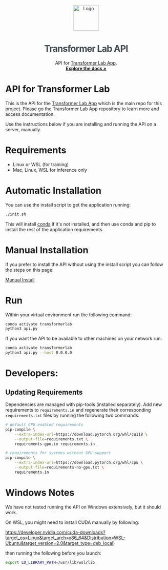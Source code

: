 <!-- PROJECT LOGO -->
<br />
<div align="center">
  <a href="https://github.com/transformerlab/transformerlab-app">
    <img src="https://transformerlab.ai/img/flask.svg" alt="Logo" width="80" height="80">
  </a>

  <h1 align="center" style="color: rgb(68, 73, 80); letter-spacing: -1px">Transformer Lab API</h1>

  <p align="center">
    API for <a href="http://github.com/transformerlab/transformerlab-app">Transformer Lab App</a>.
    <br />
    <a href=https://transformerlab.ai/docs/intro"><strong>Explore the docs »</strong></a>
  </p>
</div>

# API for Transformer Lab

This is the API for the [Transformer Lab App](https://github.com/transformerlab/transformerlab-app) which is the main repo for this project. Please go the Transformer Lab App repository to learn more and access documentation.

Use the instructions below if you are installing and running the API on a server, manually.

# Requirements

* Linux or WSL (for training)
* Mac, Linux, WSL for inference only

# Automatic Installation

You can use the install script to get the application running: 
```bash
./init.sh
```

This will install [conda](https://docs.conda.io/projects/miniconda/en/latest/) if it's not installed, and then use conda and pip to
install the rest of the application requirements.

# Manual Installation

If you prefer to install the API without using the install script you can follow the steps on this page:

[Manual Install](transformerlab/docs/manual_install.md)

# Run

Within your virtual environment run the following command:

```bash
conda activate transformerlab
python3 api.py
```
 
If you want the API to be available to other machines on your network run:

```bash
conda activate transformerlab
python3 api.py --host 0.0.0.0
```

# Developers:

## Updating Requirements

Dependencies are managed with pip-tools (installed separately). Add new requirements to `requirements.in` and regenerate their corresponding `requirements.txt` files by running the following two commands:

```bash
# default GPU enabled requirements
pip-compile \
    --extra-index-url=https://download.pytorch.org/whl/cu118 \
    --output-file=requirements.txt \
    requirements-gpu.in requirements.in

# requirements for systmes without GPU support
pip-compile \
    --extra-index-url=https://download.pytorch.org/whl/cpu \
    --output-file=requirements-no-gpu.txt \
    requirements.in
```

# Windows Notes

We have not tested running the API on Windows extensively, but it should work.

On WSL, you might need to install CUDA manually by following: 

https://developer.nvidia.com/cuda-downloads?target_os=Linux&target_arch=x86_64&Distribution=WSL-Ubuntu&target_version=2.0&target_type=deb_local)

then running the following before you launch: 

```bash
export LD_LIBRARY_PATH=/usr/lib/wsl/lib
```
 
